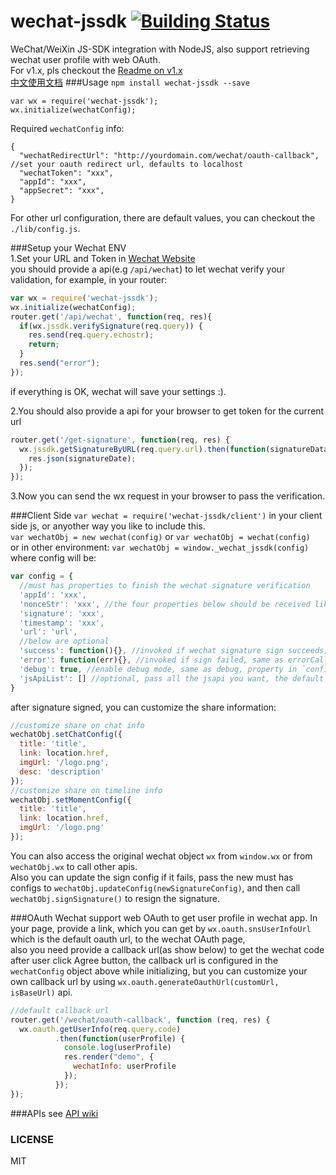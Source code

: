 # wechat-jssdk [![Building Status](https://travis-ci.org/JasonBoy/wechat-jssdk.svg?branch=master)](https://travis-ci.org/JasonBoy/wechat-jssdk)
WeChat/WeiXin JS-SDK integration with NodeJS, also support retrieving wechat user profile with web OAuth.  
For v1.x, pls checkout the [Readme on v1.x](https://github.com/JasonBoy/wechat-jssdk/tree/1.x)  
[中文使用文档](https://github.com/JasonBoy/wechat-jssdk/wiki/%E4%B8%AD%E6%96%87%E4%BD%BF%E7%94%A8%E6%96%87%E6%A1%A3) 
###Usage
`npm install wechat-jssdk --save`  
```
var wx = require('wechat-jssdk');
wx.initialize(wechatConfig);
```

Required `wechatConfig` info:  
```
{
  "wechatRedirectUrl": "http://yourdomain.com/wechat/oauth-callback", //set your oauth redirect url, defaults to localhost
  "wechatToken": "xxx",
  "appId": "xxx",
  "appSecret": "xxx",
}
```

For other url configuration, there are default values, you can checkout the `./lib/config.js`.
  
###Setup your Wechat ENV  
1.Set your URL and Token in [Wechat Website](https://mp.weixin.qq.com)  
  you should provide a api(e.g `/api/wechat`) to let wechat verify your validation, 
  for example, in your router: 
  ```javascript
  var wx = require('wechat-jssdk');
  wx.initialize(wechatConfig);
  router.get('/api/wechat', function(req, res){
    if(wx.jssdk.verifySignature(req.query)) {
      res.send(req.query.echostr);
      return;
    }
    res.send("error");
  });
  ```
  if everything is OK, wechat will save your settings :).

2.You should also provide a api for your browser to get token for the current url  
  ```javascript
  router.get('/get-signature', function(req, res) {
    wx.jssdk.getSignatureByURL(req.query.url).then(function(signatureData) {
      res.json(signatureDate);
    });  
  });
  ```
3.Now you can send the wx request in your browser to pass the verification.


###Client Side
`var wechat = require('wechat-jssdk/client')` in your client side js, or anyother way you like to include this.  
`var wechatObj = new wechat(config)` or `var wechatObj = wechat(config)`  
or in other environment: `var wechatObj = window._wechat_jssdk(config)`  
where config will be: 

```javascript
var config = {
  //must has properties to finish the wechat signature verification
  'appId': 'xxx',
  'nonceStr': 'xxx', //the four properties below should be received like api '/get-signature' above
  'signature': 'xxx',
  'timestamp': 'xxx',
  'url': 'url',
  //below are optional
  'success': function(){}, //invoked if wechat signature sign succeeds, same as successCallback
  'error': function(err){}, //invoked if sign failed, same as errorCallback
  'debug': true, //enable debug mode, same as debug, property in `config` object has higher priority
  'jsApiList': [] //optional, pass all the jsapi you want, the default will be ['onMenuShareTimeline', 'onMenuShareAppMessage']
}
```
after signature signed, you can customize the share information:  
```javascript
//customize share on chat info
wechatObj.setChatConfig({
  title: 'title',
  link: location.href,
  imgUrl: '/logo.png',
  desc: 'description'
});
//customize share on timeline info
wechatObj.setMomentConfig({
  title: 'title',
  link: location.href,
  imgUrl: '/logo.png'
});
```
You can also access the original wechat object `wx` from `window.wx` or from `wechatObj.wx` to call other apis.  
Also you can update the sign config if it fails, pass the new must has configs to `wechatObj.updateConfig(newSignatureConfig)`, and then call `wechatObj.signSignature()` to resign the signature.

###OAuth
Wechat support web OAuth to get user profile in wechat app.
In your page, provide a link, which you can get by `wx.oauth.snsUserInfoUrl` which is the default oauth url, to the wechat OAuth page,  
also you need provide a callback url(as show below) to get the wechat code after user click Agree button, the callback url is configured in the `wechatConfig` object above while initializing, but you can customize your own callback url by using `wx.oauth.generateOauthUrl(customUrl, isBaseUrl)` api.
```javascript
//default callback url
router.get('/wechat/oauth-callback', function (req, res) {
  wx.oauth.getUserInfo(req.query.code)
          .then(function(userProfile) {
            console.log(userProfile)
            res.render("demo", {
              wechatInfo: userProfile
            });
          });
});
```

###APIs
see [API wiki](https://github.com/JasonBoy/wechat-jssdk/wiki/API)

### LICENSE

MIT
